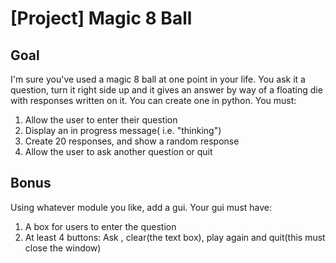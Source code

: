 <h1>[Project] Magic 8 Ball</h1>

<h2>Goal</h2>

<p>I'm sure you've used a magic 8 ball at one point in your life. You ask it a question, turn it right side up and it gives an answer by way of a floating die with responses written on it. You can create one in python. You must:</p>

<ol>
	<li>Allow the user to enter their question</li>
	<li>Display an in progress message( i.e. "thinking")</li>
	<li>Create 20 responses, and show a random response</li>
	<li>Allow the user to ask another question or quit</li>
</ol>

<h2>Bonus</h2> 

<p>Using whatever module you like, add a gui. Your gui must have:</p>

<ol>
	<li>A box for users to enter the question</li>
	<li>At least 4 buttons: Ask , clear(the text box), play again and quit(this must close the window)</li>
</ol>
